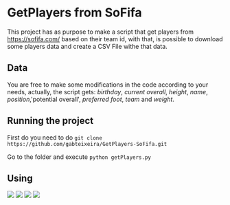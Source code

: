 # GetPlayers from SoFifa

This project has as purpose to make a script that get players from https://sofifa.com/ based on their team id, with that, is possible to download some players data and create a CSV File withe that data.

## Data
You are free to make some modifications in the code according to your needs, actually, the script gets: *birthday*, *current overall*, *height*, *name*, *position*,'potential overall', 
*preferred foot*, *team* and *weight*.

## Running the project

First do you need to do
```git clone https://github.com/gabteixeira/GetPlayers-SoFifa.git``` 

Go to the folder and execute
```python getPlayers.py``` 

## Using

<img src=https://github.com/gabteixeira/GetPlayers-SoFifa/blob/main/screenshots/exemple1.png>

<img src=https://github.com/gabteixeira/GetPlayers-SoFifa/blob/main/screenshots/exemple2.png>

<img src=https://github.com/gabteixeira/GetPlayers-SoFifa/blob/main/screenshots/exemple3.png>

<img src=https://github.com/gabteixeira/GetPlayers-SoFifa/blob/main/screenshots/exemple4.png>

